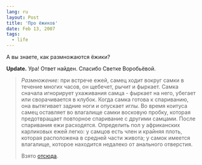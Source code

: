 ```yaml
---
lang: ru
layout: Post
title: 'Про ёжиков'
date: Feb 13, 2007
tags:
  - life
---
```


А вы знаете, как размножаются ёжики?

**Update.** Ура! Ответ найден. Спасибо Светке Воробьёвой.

> _Размножение:_ при встрече ежей, самец ходит вокруг самки в течение многих часов, он щебечет, рычит и фыркает. Самка сначала игнорирует ухаживания самца - фыркает на него, убегает или сворачивается в клубок. Когда самка готова к спариванию, она вытягивает задние ноги и опускает иглы. Во время коитуса самец оставляет во влагалище самки восковую пробку, которая предотвращает повторное спаривание с другими самцами. После спаривания ежи расходятся. Определить пол у африканских карликовых ежей легко: у самцов есть член и крайняя плоть, которая расположена в средней части живота; у самок имеется влагалище, которое находится недалеко от анального отверстия.
>
> Взято [отсюда](http://zooclub.ru/wild/nasek/2/index.shtml).
